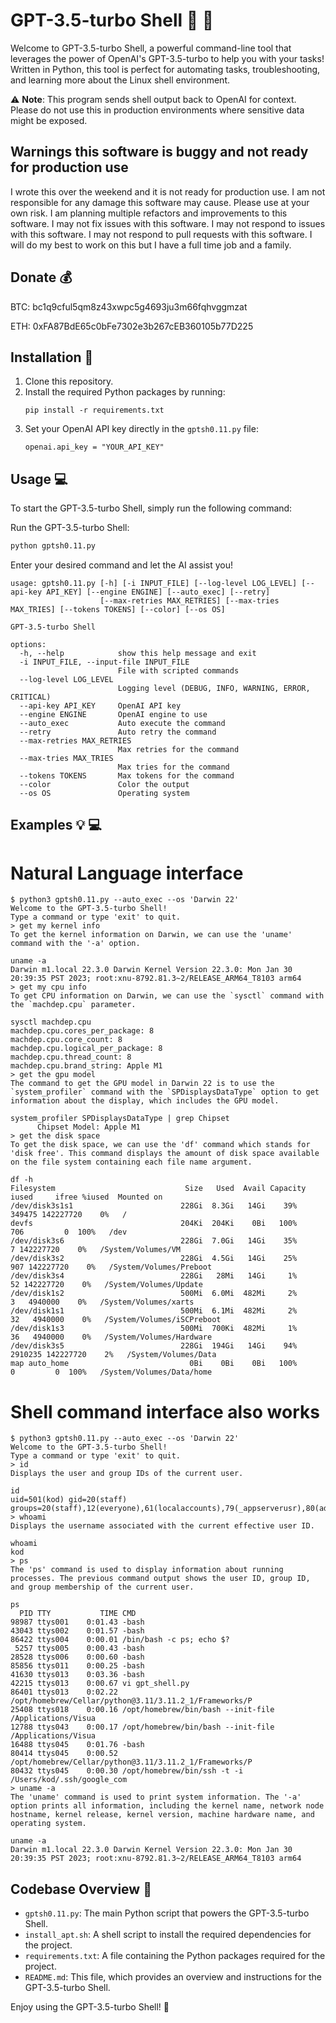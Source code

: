 # GPT-3.5-turbo Shell :rocket: :snake:

Welcome to GPT-3.5-turbo Shell, a powerful command-line tool that leverages the power of OpenAI's GPT-3.5-turbo to help you with your tasks! Written in Python, this tool is perfect for automating tasks, troubleshooting, and learning more about the Linux shell environment.

:warning: **Note**: This program sends shell output back to OpenAI for context. Please do not use this in production environments where sensitive data might be exposed.

## Warnings this software is buggy and not ready for production use
I wrote this over the weekend and it is not ready for production use. 
I am not responsible for any damage this software may cause.
Please use at your own risk.
I am planning multiple refactors and improvements to this software.
I may not fix issues with this software.
I may not respond to issues with this software.
I may not respond to pull requests with this software.
I will do my best to work on this but I have a full time job and a family.


## Donate :moneybag:

BTC: bc1q9cful5qm8z43xwpc5g4693ju3m66fqhvggmzat


ETH: 0xFA87BdE65c0bFe7302e3b267cEB360105b77D225

## Installation :wrench:

1. Clone this repository.
2. Install the required Python packages by running:
    ```
    pip install -r requirements.txt
    ```
3. Set your OpenAI API key directly in the `gptsh0.11.py` file:
    ```
    openai.api_key = "YOUR_API_KEY"
    ```

## Usage :computer:

To start the GPT-3.5-turbo Shell, simply run the following command:


Run the GPT-3.5-turbo Shell:
```sh
python gptsh0.11.py
```

Enter your desired command and let the AI assist you!


```
usage: gptsh0.11.py [-h] [-i INPUT_FILE] [--log-level LOG_LEVEL] [--api-key API_KEY] [--engine ENGINE] [--auto_exec] [--retry]
                    [--max-retries MAX_RETRIES] [--max-tries MAX_TRIES] [--tokens TOKENS] [--color] [--os OS]

GPT-3.5-turbo Shell

options:
  -h, --help            show this help message and exit
  -i INPUT_FILE, --input-file INPUT_FILE
                        File with scripted commands
  --log-level LOG_LEVEL
                        Logging level (DEBUG, INFO, WARNING, ERROR, CRITICAL)
  --api-key API_KEY     OpenAI API key
  --engine ENGINE       OpenAI engine to use
  --auto_exec           Auto execute the command
  --retry               Auto retry the command
  --max-retries MAX_RETRIES
                        Max retries for the command
  --max-tries MAX_TRIES
                        Max tries for the command
  --tokens TOKENS       Max tokens for the command
  --color               Color the output
  --os OS               Operating system
  ```



## Examples :bulb: :computer:

# Natural Language interface

```
$ python3 gptsh0.11.py --auto_exec --os 'Darwin 22'
Welcome to the GPT-3.5-turbo Shell!
Type a command or type 'exit' to quit.
> get my kernel info
To get the kernel information on Darwin, we can use the 'uname' command with the '-a' option.

uname -a
Darwin m1.local 22.3.0 Darwin Kernel Version 22.3.0: Mon Jan 30 20:39:35 PST 2023; root:xnu-8792.81.3~2/RELEASE_ARM64_T8103 arm64
> get my cpu info
To get CPU information on Darwin, we can use the `sysctl` command with the `machdep.cpu` parameter.

sysctl machdep.cpu
machdep.cpu.cores_per_package: 8
machdep.cpu.core_count: 8
machdep.cpu.logical_per_package: 8
machdep.cpu.thread_count: 8
machdep.cpu.brand_string: Apple M1
> get the gpu model
The command to get the GPU model in Darwin 22 is to use the `system_profiler` command with the `SPDisplaysDataType` option to get information about the display, which includes the GPU model.

system_profiler SPDisplaysDataType | grep Chipset
      Chipset Model: Apple M1
> get the disk space
To get the disk space, we can use the 'df' command which stands for 'disk free'. This command displays the amount of disk space available on the file system containing each file name argument.

df -h
Filesystem                             Size   Used  Avail Capacity iused     ifree %iused  Mounted on
/dev/disk3s1s1                        228Gi  8.3Gi   14Gi    39%  349475 142227720    0%   /
devfs                                 204Ki  204Ki    0Bi   100%     706         0  100%   /dev
/dev/disk3s6                          228Gi  7.0Gi   14Gi    35%       7 142227720    0%   /System/Volumes/VM
/dev/disk3s2                          228Gi  4.5Gi   14Gi    25%     907 142227720    0%   /System/Volumes/Preboot
/dev/disk3s4                          228Gi   28Mi   14Gi     1%      52 142227720    0%   /System/Volumes/Update
/dev/disk1s2                          500Mi  6.0Mi  482Mi     2%       3   4940000    0%   /System/Volumes/xarts
/dev/disk1s1                          500Mi  6.1Mi  482Mi     2%      32   4940000    0%   /System/Volumes/iSCPreboot
/dev/disk1s3                          500Mi  700Ki  482Mi     1%      36   4940000    0%   /System/Volumes/Hardware
/dev/disk3s5                          228Gi  194Gi   14Gi    94% 2910235 142227720    2%   /System/Volumes/Data
map auto_home                           0Bi    0Bi    0Bi   100%       0         0  100%   /System/Volumes/Data/home
```
# Shell command interface also works

```
$ python3 gptsh0.11.py --auto_exec --os 'Darwin 22'
Welcome to the GPT-3.5-turbo Shell!
Type a command or type 'exit' to quit.
> id
Displays the user and group IDs of the current user.

id
uid=501(kod) gid=20(staff) groups=20(staff),12(everyone),61(localaccounts),79(_appserverusr),80(admin),81(_appserveradm),98(_lpadmin),701(com.apple.sharepoint.group.1),33(_appstore),100(_lpoperator),204(_developer),250(_analyticsusers),395(com.apple.access_ftp),398(com.apple.access_screensharing),399(com.apple.access_ssh),400(com.apple.access_remote_ae)
> whoami
Displays the username associated with the current effective user ID.

whoami
kod
> ps
The 'ps' command is used to display information about running processes. The previous command output shows the user ID, group ID, and group membership of the current user.

ps
  PID TTY           TIME CMD
98987 ttys001    0:01.43 -bash
43043 ttys002    0:01.57 -bash
86422 ttys004    0:00.01 /bin/bash -c ps; echo $?
 5257 ttys005    0:00.43 -bash
28528 ttys006    0:00.60 -bash
85856 ttys011    0:00.25 -bash
41630 ttys013    0:03.36 -bash
42215 ttys013    0:00.67 vi gpt_shell.py
86401 ttys013    0:02.22 /opt/homebrew/Cellar/python@3.11/3.11.2_1/Frameworks/P
25408 ttys018    0:00.16 /opt/homebrew/bin/bash --init-file /Applications/Visua
12788 ttys043    0:00.17 /opt/homebrew/bin/bash --init-file /Applications/Visua
16488 ttys045    0:01.76 -bash
80414 ttys045    0:00.52 /opt/homebrew/Cellar/python@3.11/3.11.2_1/Frameworks/P
80432 ttys045    0:00.30 /opt/homebrew/bin/ssh -t -i /Users/kod/.ssh/google_com
> uname -a
The 'uname' command is used to print system information. The '-a' option prints all information, including the kernel name, network node hostname, kernel release, kernel version, machine hardware name, and operating system.

uname -a
Darwin m1.local 22.3.0 Darwin Kernel Version 22.3.0: Mon Jan 30 20:39:35 PST 2023; root:xnu-8792.81.3~2/RELEASE_ARM64_T8103 arm64
```


## Codebase Overview :file_folder:

- `gptsh0.11.py`: The main Python script that powers the GPT-3.5-turbo Shell.
- `install_apt.sh`: A shell script to install the required dependencies for the project.
- `requirements.txt`: A file containing the Python packages required for the project.
- `README.md`: This file, which provides an overview and instructions for the GPT-3.5-turbo Shell.

Enjoy using the GPT-3.5-turbo Shell! :tada:
